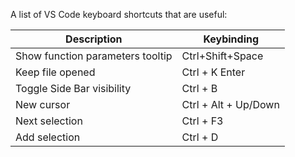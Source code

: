 A list of VS Code keyboard shortcuts that are useful:

| Description  | Keybinding |
|---|---|
| Show function parameters tooltip | Ctrl+Shift+Space |
| Keep file opened | Ctrl + K Enter |
| Toggle Side Bar visibility | Ctrl + B |
| New cursor | Ctrl + Alt + Up/Down |
| Next selection | Ctrl + F3 |
| Add selection | Ctrl + D |
